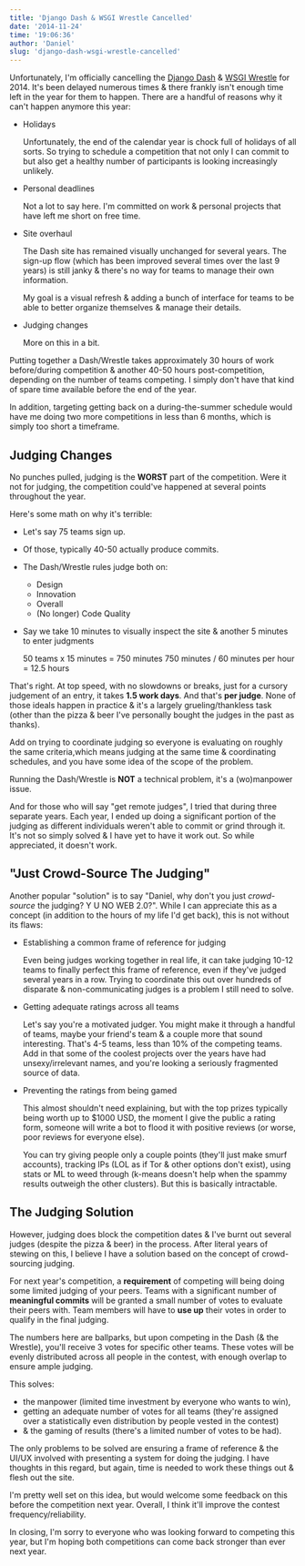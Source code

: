 ```yaml
---
title: 'Django Dash & WSGI Wrestle Cancelled'
date: '2014-11-24'
time: '19:06:36'
author: 'Daniel'
slug: 'django-dash-wsgi-wrestle-cancelled'
---
```


Unfortunately, I'm officially cancelling the [Django Dash](http://djangodash.com/) & [WSGI Wrestle](http://wsgiwrestle.com/) for 2014. It's been delayed numerous times & there frankly isn't enough time left in the year for them to happen. There are a handful of reasons why it can't happen anymore this year:

* Holidays

    Unfortunately, the end of the calendar year is chock full of holidays of all sorts. So trying to schedule a competition that not only I can commit to but also get a healthy number of participants is looking increasingly unlikely.

* Personal deadlines

    Not a lot to say here. I'm committed on work & personal projects that have left me short on free time.

* Site overhaul

    The Dash site has remained visually unchanged for several years. The sign-up flow (which has been improved several times over the last 9 years) is still janky & there's no way for teams to manage their own information.

    My goal is a visual refresh & adding a bunch of interface for teams to be able to better organize themselves & manage their details.

* Judging changes

    More on this in a bit.

Putting together a Dash/Wrestle takes approximately 30 hours of work before/during competition & another 40-50 hours post-competition, depending on the number of teams competing. I simply don't have that kind of spare time available before the end of the year.

In addition, targeting getting back on a during-the-summer schedule would have me doing two more competitions in less than 6 months, which is simply too short a timeframe.


Judging Changes
---------------

No punches pulled, judging is the **WORST** part of the competition. Were it not for judging, the competition could've happened at several points throughout the year.

Here's some math on why it's terrible:

* Let's say 75 teams sign up.
* Of those, typically 40-50 actually produce commits.
* The Dash/Wrestle rules judge both on:

    * Design
    * Innovation
    * Overall
    * (No longer) Code Quality

* Say we take 10 minutes to visually inspect the site & another 5 minutes to enter judgments

    50 teams x 15 minutes = 750 minutes
    750 minutes / 60 minutes per hour = 12.5 hours

That's right. At top speed, with no slowdowns or breaks, just for a cursory judgement of an entry, it takes **1.5 work days**. And that's **per judge**. None of those ideals happen in practice & it's a largely grueling/thankless task (other than the pizza & beer I've personally bought the judges in the past as thanks).

Add on trying to coordinate judging so everyone is evaluating on roughly the same criteria,which means judging at the same time & coordinating schedules, and you have some idea of the scope of the problem.

Running the Dash/Wrestle is **NOT** a technical problem, it's a (wo)manpower issue.

And for those who will say "get remote judges", I tried that during three separate years. Each year, I ended up doing a significant portion of the judging as different individuals weren't able to commit or grind through it. It's not so simply solved & I have yet to have it work out. So while appreciated, it doesn't work.


"Just Crowd-Source The Judging"
-------------------------------

Another popular "solution" is to say "Daniel, why don't you just *crowd-source* the judging? Y U NO WEB 2.0?". While I can appreciate this as a concept (in addition to the hours of my life I'd get back), this is not without its flaws:

* Establishing a common frame of reference for judging

    Even being judges working together in real life, it can take judging 10-12 teams to finally perfect this frame of reference, even if they've judged several years in a row. Trying to coordinate this out over hundreds of disparate & non-communicating judges is a problem I still need to solve.

* Getting adequate ratings across all teams

    Let's say you're a motivated judger. You might make it through a handful of teams, maybe your friend's team & a couple more that sound interesting. That's 4-5 teams, less than 10% of the competing teams. Add in that some of the coolest projects over the years have had unsexy/irrelevant names, and you're looking a seriously fragmented source of data.

* Preventing the ratings from being gamed

    This almost shouldn't need explaining, but with the top prizes typically being worth up to $1000 USD, the moment I give the public a rating form, someone will write a bot to flood it with positive reviews (or worse, poor reviews for everyone else).

    You can try giving people only a couple points (they'll just make smurf accounts), tracking IPs (LOL as if Tor & other options don't exist), using
    stats or ML to weed through (k-means doesn't help when the spammy results outweigh the other clusters). But this is basically intractable.


The Judging Solution
--------------------

However, judging does block the competition dates & I've burnt out several judges (despite the pizza & beer) in the process. After literal years of stewing on this, I believe I have a solution based on the concept of crowd-sourcing judging.

For next year's competition, a **requirement** of competing will being doing some limited judging of your peers. Teams with a significant number of **meaningful commits** will be granted a small number of votes to evaluate their peers with. Team members will have to **use up** their votes in order to qualify in the final judging.

The numbers here are ballparks, but upon competing in the Dash (& the Wrestle),
you'll receive 3 votes for specific other teams. These votes will be evenly distributed across all people in the contest, with enough overlap to ensure ample judging.

This solves:

* the manpower (limited time investment by everyone who wants to win), 
* getting an adequate number of votes for all teams (they're assigned over a statistically even distribution by people vested in the contest)
* & the gaming of results (there's a limited number of votes to be had). 

The only problems to be solved are ensuring a frame of reference & the UI/UX involved with presenting a system for doing the judging. I have thoughts in this regard, but again, time is needed to work these things out & flesh out the site.

I'm pretty well set on this idea, but would welcome some feedback on this before the competition next year. Overall, I think it'll improve the contest frequency/reliability.

In closing, I'm sorry to everyone who was looking forward to competing this year, but I'm hoping both competitions can come back stronger than ever next year.
